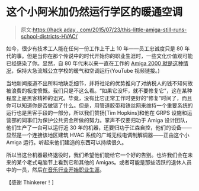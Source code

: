 # 这个小阿米加仍然运行学区的暖通空调

> 原文:[https://hack aday . com/2015/07/23/this-little-amiga-still-runs-school-districts-HVAC/](https://hackaday.com/2015/07/23/this-little-amiga-still-runs-school-districts-hvac/)

如今，很少有技术工人能在任何一份工作上干上 10 年——员工忠诚度只是 80 年代的事。但是当你在那个传说中的时代开始你的职业生涯时，一些文化价值观可能已经感染了你。显然，自 80 年代末以来一直在工作的 [Amiga 2000 就是这种情况](https://www.youtube.com/watch?v=oLERL4_SveI)，保持大急流城公立学校的暖气和空调运行(YouTube 视频链接。)

当地新闻报道不出所料地缺乏细节，并将社论的优势推向了对纳税人的钱不知何故被浪费的极度愤慨。我们只是不这么看。“如果它没坏，就不要修复它”，这在某种程度上是黑客精神的诅咒。毕竟，没有比它正常工作时更好的“修复”时间了，而且你可以知道你是否做错了什么。但是，用管道胶带和铁丝网来维持一个重要系统的运行也是黑客手段的一部分，所以我们赞扬[Tim Hopkins]和他在 GRPS 设施和运营部的同事们为保护公共资金所做的努力。掌声不仅要归功于 Amiga 设计团队，他们生产了一台可以运行近 30 年的机器，还要归功于江森自控，他们的设备——显然是一个连接该地区建筑 HVAC 系统的广域无线电调制解调器——正由这个小 Amiga 运行。听起来他们建造的东西可以持续很久。

所以当这台机器最终退役时，我们希望他们能给它一个好的告别。也许我们会在未来的某个老式电脑节上看到它和其他的 Amigas。或者可能是那些活跃的退休人员中的一员，然后[在音乐行业开始职业生涯](https://hackaday.com/2005/02/18/amiga-car-mp3-player/)。

【感谢 Thinkerer！]